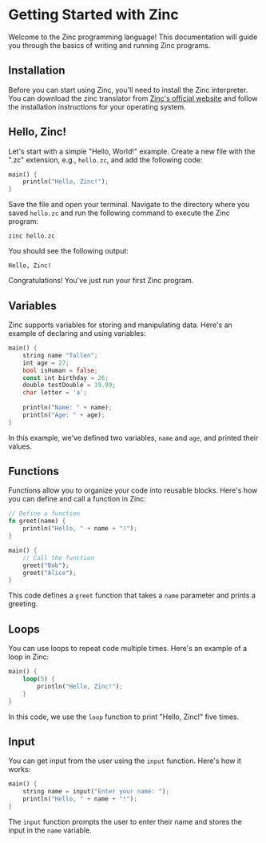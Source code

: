 # Getting Started with Zinc

Welcome to the Zinc programming language! This documentation will guide you through the basics of writing and running Zinc programs.

## Installation

Before you can start using Zinc, you'll need to install the Zinc interpreter. You can download the zinc translator from [Zinc's official website](https://github.com/Talleeenos69/ZINC/blob/main/) and follow the installation instructions for your operating system.

## Hello, Zinc!

Let's start with a simple "Hello, World!" example. Create a new file with the ".zc" extension, e.g., `hello.zc`, and add the following code:

```rust
main() {
    println("Hello, Zinc!");
}
```

Save the file and open your terminal. Navigate to the directory where you saved `hello.zc` and run the following command to execute the Zinc program:

```shell
zinc hello.zc
```

You should see the following output:

```shell
Hello, Zinc!
```

Congratulations! You've just run your first Zinc program.

## Variables

Zinc supports variables for storing and manipulating data. Here's an example of declaring and using variables:

```rust
main() {
    string name "Tallen";
    int age = 27;
    bool isHuman = false;
    const int birthday = 26;
    double testDouble = 19.99;
    char letter = 'a';
    
    println("Name: " + name);
    println("Age: " + age);
}
```

In this example, we've defined two variables, `name` and `age`, and printed their values.

## Functions

Functions allow you to organize your code into reusable blocks. Here's how you can define and call a function in Zinc:

```rust
// Define a function
fn greet(name) {
    println("Hello, " + name + "!");
}

main() {
    // Call the function
    greet("Bob");
    greet("Alice");
}
```

This code defines a `greet` function that takes a `name` parameter and prints a greeting.

## Loops

You can use loops to repeat code multiple times. Here's an example of a loop in Zinc:

```rust
main() {
    loop(5) {
        println("Hello, Zinc!");
    }
}
```

In this code, we use the `loop` function to print "Hello, Zinc!" five times.

## Input

You can get input from the user using the `input` function. Here's how it works:

```rust
main() {
    string name = input("Enter your name: ");
    println("Hello, " + name + "!");
}
```

The `input` function prompts the user to enter their name and stores the input in the `name` variable.
